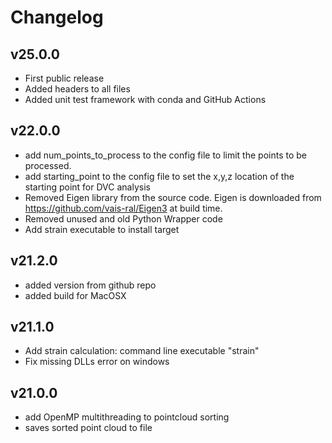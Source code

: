 # Changelog

## v25.0.0
* First public release
* Added headers to all files
* Added unit test framework with conda and GitHub Actions

## v22.0.0
* add num_points_to_process to the config file to limit the points to be processed.
* add starting_point to the config file to set the x,y,z location of the starting point for DVC analysis
* Removed Eigen library from the source code. Eigen is downloaded from https://github.com/vais-ral/Eigen3 at build time.
* Removed unused and old Python Wrapper code
* Add strain executable to install target

## v21.2.0
* added version from github repo
* added build for MacOSX

## v21.1.0
* Add strain calculation: command line executable "strain"
* Fix missing DLLs error on windows

## v21.0.0
* add OpenMP multithreading to pointcloud sorting
* saves sorted point cloud to file


